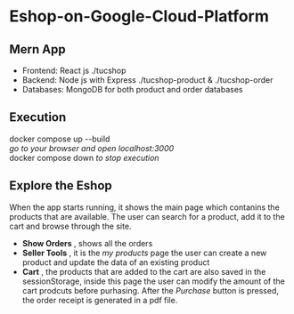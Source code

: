 # Eshop-on-Google-Cloud-Platform

## Mern App
- Frontend: React js ./tucshop
- Backend: Node js with Express ./tucshop-product & ./tucshop-order
- Databases: MongoDB for both product and order databases
## Execution
docker compose up --build \
*go to your browser and open localhost:3000* \
docker compose down *to stop execution*
## Explore the Eshop
When the app starts running, it shows the main page which contanins the products that are available. The user can search for a product, add it to the cart and browse through the site. 
- **Show Orders** , shows all the orders
- **Seller Tools** , it is the *my products* page the user can create a new product and update the data of an existing product
- **Cart** , the products that are added to the cart are also saved in the sessionStorage, inside this page the user can modify the amount of the cart prodcuts before purhasing. After the *Purchase* button is pressed, the order receipt is generated in a pdf file. 
